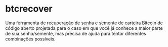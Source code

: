 # btcrecover
Uma ferramenta de recuperação de senha e semente de carteira Bitcoin de código aberto projetada para o caso em que você já conhece a maior parte de sua senha/semente, mas precisa de ajuda para tentar diferentes combinações possíveis.
